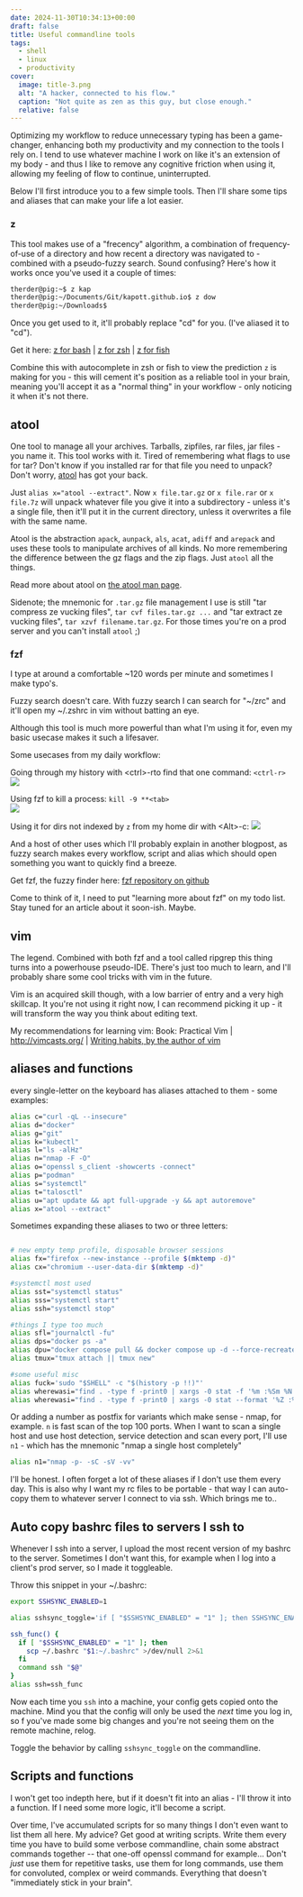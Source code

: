 ```yaml
---
date: 2024-11-30T10:34:13+00:00
draft: false
title: Useful commandline tools
tags:
  - shell
  - linux
  - productivity
cover:
  image: title-3.png
  alt: "A hacker, connected to his flow."
  caption: "Not quite as zen as this guy, but close enough."
  relative: false
---
```


Optimizing my workflow to reduce unnecessary typing has been a game-changer, enhancing both my productivity and my connection to the tools I rely on. I tend to use whatever machine I work on like it's an extension of my body - and thus I like to remove any cognitive friction when using it, allowing my feeling of flow to continue, uninterrupted.

Below I'll first introduce you to a few simple tools. Then I'll share some tips and aliases that can make your life a lot easier.

### z
This tool makes use of a "frecency" algorithm, a combination of frequency-of-use of a directory and how recent a directory was navigated to - combined with a pseudo-fuzzy search. Sound confusing? Here's how it works once you've used it a couple of times:

```bash
therder@pig:~$ z kap  
therder@pig:~/Documents/Git/kapott.github.io$ z dow  
therder@pig:~/Downloads$
```

Once you get used to it, it'll probably replace "cd" for you. (I've aliased it to "cd").

Get it here:
[z for bash](https://github.com/rupa/z) | [z for zsh](https://github.com/agkozak/zsh-z) | [z for fish](https://github.com/jethrokuan/z)

Combine this with autocomplete in zsh or fish to view the prediction `z` is making for you - this will cement it's position as a reliable tool in your brain, meaning you'll accept it as a "normal thing" in your workflow - only noticing it when it's not there.

## atool

One tool to manage all your archives. Tarballs, zipfiles, rar files, jar files - you name it. This tool works with it.
Tired of remembering what flags to use for tar? Don't know if you installed rar for that file you need to unpack? Don't worry, [atool](https://manpages.debian.org/testing/atool/als.1.en.html) has got your back.

Just `alias x="atool --extract"`. Now `x file.tar.gz` or `x file.rar` or `x file.7z` will unpack whatever file you give it into a subdirectory - unless it's a single file, then it'll put it in the current directory, unless it overwrites a file with the same name.

Atool is the abstraction `apack`, `aunpack`, `als`, `acat`, `adiff` and `arepack` and uses these tools to manipulate archives of all kinds. No more remembering the difference between the gz flags and the zip flags. Just `atool` all the things.

Read more about atool on [the atool man page](https://manpages.debian.org/testing/atool/als.1.en.html).

Sidenote;
the mnemonic for `.tar.gz` file management I use is still "tar compress ze vucking files", `tar cvf files.tar.gz ...` and "tar extract ze vucking files", `tar xzvf filename.tar.gz`. For those times you're on a prod server and you can't install `atool` ;)

### fzf
I type at around a comfortable \~120 words per minute and sometimes I make typo's. 

Fuzzy search doesn't care. With fuzzy search I can search for "\~/zrc" and it'll open my \~/.zshrc in vim without batting an eye.

Although this tool is much more powerful than what I'm using it for, even my basic usecase makes it such a lifesaver. 

Some usecases from my daily workflow:

Going through my history with \<ctrl\>-rto find that one command: `<ctrl-r>`\
![](history.png)

Using fzf to kill a process: `kill -9 **<tab>`\
![](ps.png)

Using it for dirs not indexed by `z` from my home dir with \<Alt\>-c:
![](alt-c.png)


And a host of other uses which I'll probably explain in another blogpost, as fuzzy search makes every workflow, script and alias which should open something you want to quickly find a breeze.

Get fzf, the fuzzy finder here: [fzf repository on github](https://github.com/junegunn/fzf)

Come to think of it, I need to put "learning more about fzf" on my todo list. Stay tuned for an article about it soon-ish. Maybe.

## vim
The legend. Combined with both fzf and a tool called ripgrep this thing turns into a powerhouse pseudo-IDE. There's just too much to learn, and I'll probably share some cool tricks with vim in the future.

Vim is an acquired skill though, with a low barrier of entry and a very high skillcap. It you're not using it right now, I can recommend picking it up - it will transform the way you think about editing text.

My recommendations for learning vim:
Book: Practical Vim | http://vimcasts.org/ | [Writing habits, by the author of vim](https://www.moolenaar.net/habits.html)

## aliases and functions
every single-letter on the keyboard has aliases attached to them - some examples:
```bash
alias c="curl -qL --insecure"
alias d="docker"
alias g="git"
alias k="kubectl"
alias l="ls -alHz"
alias n="nmap -F -O"
alias o="openssl s_client -showcerts -connect"
alias p="podman"
alias s="systemctl"
alias t="talosctl"
alias u="apt update && apt full-upgrade -y && apt autoremove"
alias x="atool --extract"
```
Sometimes expanding these aliases to two or three letters:
```bash

# new empty temp profile, disposable browser sessions
alias fx="firefox --new-instance --profile $(mktemp -d)"
alias cx="chromium --user-data-dir $(mktemp -d)"

#systemctl most used
alias sst="systemctl status"
alias sss="systemctl start"
alias ssh="systemctl stop"

#things I type too much
alias sfl="journalctl -fu"
alias dps="docker ps -a"
alias dpu="docker compose pull && docker compose up -d --force-recreate"
alias tmux="tmux attach || tmux new"

#some useful misc
alias fuck='sudo "$SHELL" -c "$(history -p !!)"'
alias wherewasi="find . -type f -print0 | xargs -0 stat -f '%m :%Sm %N' | sort -nr | cut -d: -f2- | head -n 20" # BSD/macos
alias wherewasi="find . -type f -print0 | xargs -0 stat --format '%Z :%z %n' | sort -nr | cut -d: -f2- | head -n 20" # Linux GNUTools
```

Or adding a number as postfix  for variants which make sense - nmap, for example. `n` is fast scan of the top 100 ports. When I want to scan a single host and use host detection, service detection and scan every port, I'll use `n1` - which has the mnemonic "nmap a single host completely"

```bash
alias n1="nmap -p- -sC -sV -vv"
```

I'll be honest. I often forget a lot of these aliases if I don't use them every day. This is also why I want my rc files to be portable - that way I can auto-copy them to whatever server I connect to via ssh. Which brings me to..

## Auto copy bashrc files to servers I ssh to

Whenever I ssh into a server, I upload the most recent version of my bashrc to the server. Sometimes I don't want this, for example when I log into a client's prod server, so I made it toggleable.

Throw this snippet in your \~/.bashrc:

```bash
export SSHSYNC_ENABLED=1

alias sshsync_toggle='if [ "$SSHSYNC_ENABLED" = "1" ]; then SSHSYNC_ENABLED=0; echo "sshsync uit"; else SSHSYNC_ENABLED=1; echo "sshsync aan"; fi'

ssh_func() {
  if [ "$SSHSYNC_ENABLED" = "1" ]; then
    scp ~/.bashrc "$1:~/.bashrc" >/dev/null 2>&1
  fi
  command ssh "$@"
}
alias ssh=ssh_func
```

Now each time you `ssh` into a machine, your config gets copied onto the machine.  Mind you that the config will only be used the _next_ time you log in, so f you've made some big changes and you're not seeing them on the remote machine, relog.

Toggle the behavior by calling `sshsync_toggle` on the commandline.

## Scripts and functions
I won't get too indepth here, but if it doesn't fit into an alias - I'll throw it into a function. If  I need some more logic, it'll become a script. 

Over time, I've accumulated scripts for so many things I don't even want to list them all here. My advice? Get good at writing scripts. Write them every time you have to build some verbose commandline, chain some abstract commands together -- that one-off openssl command for example... Don't *just* use them for repetitive tasks, use them for long commands, use them for convoluted, complex or weird commands. Everything that doesn't "immediately stick in your brain".

